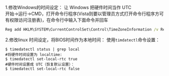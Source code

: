 1.修改Windows的时间设定：
让 Windows 把硬件时间当作 UTC  
开始->运行->CMD，打开命令行程序(Vista则要以管理员方式打开命令行程序方可有权限访问注册表)，在命令行中输入下面命令并回车
```cmd
Reg add HKLM\SYSTEM\CurrentControlSet\Control\TimeZoneInformation /v RealTimeIsUniversal /t REG_DWORD /d 1
```
2.修改linux 时间设定，将BIOS时间作为本地时间：
使用`timdatectl`命令设置：
```shell
$ timedatectl status | grep local
#将硬件时间设置为 localtime:
$ timedatectl set-local-rtc true
#硬件时间设置成 UTC（恢复默认设置）：
$ timedatectl set-local-rtc false
```